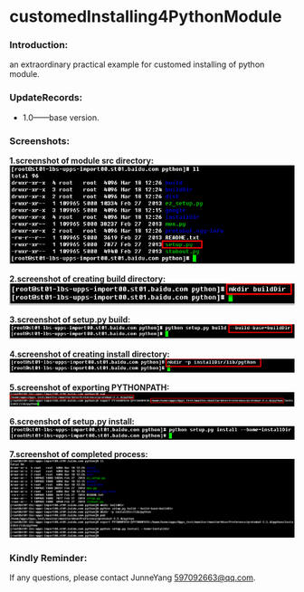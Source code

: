 customedInstalling4PythonModule
===========================    

### Introduction:
an extraordinary practical example for customed installing of python module.

### UpdateRecords:
* 1.0——base version.    

### Screenshots:    
**1.screenshot of module src directory:**    
![image](screenshot/python_src_dir.png)    

**2.screenshot of creating build directory:**    
![image](screenshot/create_build_dir.png)    

**3.screenshot of setup.py build:**    
![image](screenshot/setup_build.png) 

**4.screenshot of creating install directory:**    
![image](screenshot/create_install_dir.png) 

**5.screenshot of exporting PYTHONPATH:**    
![image](screenshot/export_pythonpath.png)     

**6.screenshot of setup.py install:**    
![image](screenshot/setup_install.png)     

**7.screenshot of completed process:**    
![image](screenshot/completed_screenshot.png)   

### Kindly Reminder:
If any questions, please contact JunneYang 597092663@qq.com.


